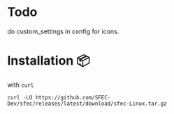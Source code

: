 # Todo
do custom_settings in config for icons.



# Installation 📦

with `curl`
```text                     
curl -LO https://github.com/SFEC-Dev/sfec/releases/latest/download/sfec-Linux.tar.gz
```  
